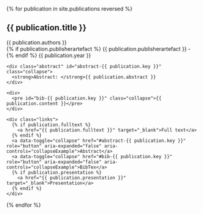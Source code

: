 ---
---


{% for publication in site.publications reversed %}
  <section class="publication" id="{{ publication.key }}">
    <h2>{{ publication.title }}</h2>
	<span class="authors">{{ publication.authors }}</span>
	<br>
	<span class="details">
	  {% if publication.publisherartefact %}
	    {{ publication.publisherartefact }} -
	  {% endif %}
	  {{ publication.year }}
	</span>
	
	<div class="abstract" id="abstract-{{ publication.key }}" class="collapse">
      <strong>Abstract: </strong>{{ publication.abstract }}
	</div>
	
	<div>
	  <pre id="bib-{{ publication.key }}" class="collapse">{{ publication.content }}</pre>
	</div>
    
	<div class="links">
	  {% if publication.fulltext %}
	    <a href="{{ publication.fulltext }}" target="_blank">Full text</a>
	  {% endif %}
	  <a data-toggle="collapse" href="#abstract-{{ publication.key }}" role="button" aria-expanded="false" aria-controls="collapseExample">Abstract</a>
      <a data-toggle="collapse" href="#bib-{{ publication.key }}" role="button" aria-expanded="false" aria-controls="collapseExample">BibTex</a>
	  {% if publication.presentation %}
	    <a href="{{ publication.presentation }}" target="_blank">Presentation</a>
	  {% endif %}
	</div>
	
  </section>
{% endfor %}
